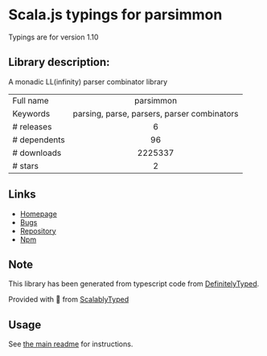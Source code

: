 
# Scala.js typings for parsimmon

Typings are for version 1.10

## Library description:
A monadic LL(infinity) parser combinator library

|                    |                 |
| ------------------ | :-------------: |
| Full name          | parsimmon |
| Keywords           | parsing, parse, parsers, parser combinators |
| # releases         | 6 |
| # dependents       | 96 |
| # downloads        | 2225337 |
| # stars            | 2 |

## Links
- [Homepage](https://github.com/jneen/parsimmon#readme)
- [Bugs](https://github.com/jneen/parsimmon/issues)
- [Repository](https://github.com/jneen/parsimmon)
- [Npm](https://www.npmjs.com/package/parsimmon)
    


## Note
This library has been generated from typescript code from [DefinitelyTyped](https://definitelytyped.org).

Provided with :purple_heart: from [ScalablyTyped](https://github.com/oyvindberg/ScalablyTyped)

## Usage
See [the main readme](../../readme.md) for instructions.


